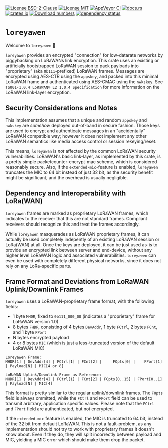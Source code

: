 [![License BSD-2-Clause](https://img.shields.io/badge/License-BSD--2--Clause-blue.svg)](https://opensource.org/licenses/BSD-2-Clause)
[![License MIT](https://img.shields.io/badge/License-MIT-blue.svg)](https://opensource.org/licenses/MIT)
[![AppVeyor CI](https://ci.appveyor.com/api/projects/status/github/KizzyCode/loreyawen-rust?svg=true)](https://ci.appveyor.com/project/KizzyCode/loreyawen-rust)
[![docs.rs](https://docs.rs/loreyawen/badge.svg)](https://docs.rs/loreyawen)
[![crates.io](https://img.shields.io/crates/v/loreyawen.svg)](https://crates.io/crates/loreyawen)
[![Download numbers](https://img.shields.io/crates/d/loreyawen.svg)](https://crates.io/crates/loreyawen)
[![dependency status](https://deps.rs/crate/loreyawen/latest/status.svg)](https://deps.rs/crate/loreyawen)


# `loreyawen`
Welcome to `loreyawen` 🎉

`loreyawen` provides an encrypted "connection" for low-datarate networks by piggybacking on LoRaWANs link encryption. 
This crate uses an existing or artificially bootstrapped LoRaWAN session to pack payloads into "proprietary" (aka
`0b111`-prefixed) LoRaWAN frames. Messages are encrypted using AES-CTR using the `appskey`, and packed into this minimal
LoRaWAN frame and authenticated using AES-CMAC using the `nwkskey`. See `TS001-1.0.4 LoRaWAN® L2 1.0.4 Specification`
for more information on the LoRaWAN link-layer encryption.


## Security Considerations and Notes
This implementation assumes that a unique and random `appskey` and `nwkskey` are _somehow_ deployed out-of-band in
secure fashion. Those keys are used to encrypt and authenticate messages in an "accidentally" LoRaWAN compatible way;
however it does not implement any other LoRaWAN semantics like media access control or session rekeying/reset.

This means, `loreyawan` is _not_ affected by the common LoRaWAN security vulnerabilities. LoRaWAN's basic link-layer, as
implemented by this crate, is a pretty simple packetcounter-encrypt-mac scheme, which is considered reasonably secure.
Also, if the `extended-mic`-feature is enabled, `loreyawen` truncates the MIC to 64 bit instead of just 32 bit, as the
security benefit might be significant, and the overhead is usually negligible.


## Dependency and Interoperability with LoRa(WAN)
`loreyawen` frames are marked as proprietary LoRaWAN frames, which indicates to the receiver that this are not standard
frames. Compliant receivers should recognize this and treat the frames accordingly.

While `loreyawen` masquerades as LoRaWAN proprietary frames, it can actually be used completely indepently of an
existing LoRaWAN session or LoRa(WAN) at all. Once the keys are deployed, it can be just used as-is to provide an
encrypted link between server and end-device, without any higher level LoRaWAN logic and associated vulnerabilities.
`loreyawen` can even be used with completely different physical networks, since it does not rely on any LoRa-specific
parts.


## Frame Format and Deviations from LoRaWAN Uplink/Downlink Frames
`loreyawen` uses a LoRaWAN-proprietary frame format, with the following fields:
- 1 byte `MHDR`, fixed to `0b111_000_00` (indicates a "proprietary" frame for LoRaWAN version 1.0)
- 8 bytes `FHDR`, consisting of 4 bytes `DevAddr`, 1 byte `FCtrl`, 2 bytes `FCnt`, and 1 byte `FPort`
- N bytes encrypted payload
- 4 or 8 bytes `MIC` (which is just a less-truncated version of the default LoRaWAN MIC)

```ascii
Loreyawen Frame:
MHDR[1] | DevAddr[4] | FCtrl[1] | FCnt[2] |     FOpts[0] |    FPort[1] | Payload[N] | MIC[4 or 8]

LoRaWAN Uplink/Downlink Frame as Reference:
MHDR[1] | DevAddr[4] | FCtrl[1] | FCnt[2] | FOpts[0..15] | FPort[0..1] | Payload[N] | MIC[4]
```

This format is pretty similar to the regular uplink/downlink frames. The `FOpts` field is always ommitted, while the
`FCtrl` and `FPort` field can be used to transmit arbitrary, application specific values. Please note that the `FCtrl`
and `FPort` field are authenticated, but not encrypted.

If the `extended-mic` feature is enabled, the MIC is truncated to 64 bit, instead of the 32 bit from default LoRaWAN.
This is not a fault-problem, as any implementation should not try to work with proprietary frames it doesn't know about.
Even if they do, they will split incorrectly between payload and MIC, yielding a MIC error which should make them drop
the packet.
